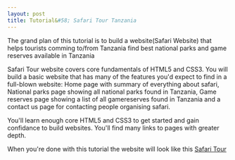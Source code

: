 ```yaml
---
layout: post
title: Tutorial&#58; Safari Tour Tanzania
---
```


The grand plan of this tutorial is to build a website(Safari Website) that helps tourists comming to/from Tanzania find best national parks and game reserves available in Tanzania

Safari Tour website covers core fundamentals of HTML5 and CSS3. You will build a basic website that has many of the features you'd expect to find in a full-blown website: Home page with summary of everything about safari, National parks page showing all national parks found in Tanzania, Game reserves page showing a list of all gamereserves found in Tanzania and a contact us page for contacting people organising safari.

You'll learn enough core HTML5 and CSS3 to get started and gain confidance to build websites. You'll find many links to pages with greater depth.

When you're done with this tutorial the website will look like this [Safari Tour](https://safari.neocities.org/)
